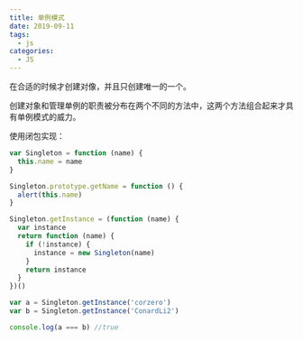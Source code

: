 ```yaml
---
title: 单例模式
date: 2019-09-11
tags:
  - js
categories:
  - JS
---
```


在合适的时候才创建对像，并且只创建唯一的一个。

创建对象和管理单例的职责被分布在两个不同的方法中，这两个方法组合起来才具有单例模式的威力。

使用闭包实现：

```js
var Singleton = function (name) {
  this.name = name
}

Singleton.prototype.getName = function () {
  alert(this.name)
}

Singleton.getInstance = (function (name) {
  var instance
  return function (name) {
    if (!instance) {
      instance = new Singleton(name)
    }
    return instance
  }
})()

var a = Singleton.getInstance('corzero')
var b = Singleton.getInstance('ConardLi2')

console.log(a === b) //true
```
